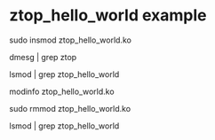 # ztop_hello_world example

sudo insmod ztop_hello_world.ko 

dmesg | grep ztop

lsmod | grep ztop_hello_world

modinfo ztop_hello_world.ko

sudo rmmod ztop_hello_world.ko

lsmod | grep ztop_hello_world

